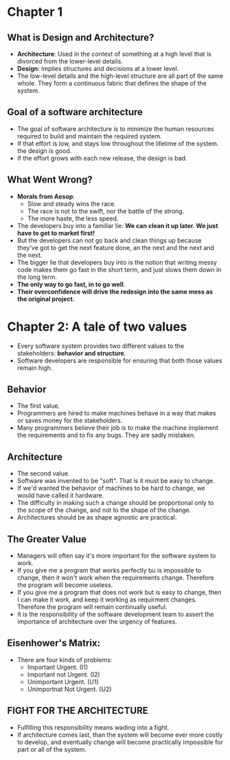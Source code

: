 # Chapter 1

## What is Design and Architecture?
- **Architecture**: Used in the context of something at a high level that is divorced from the lower-level details.
- **Design**: Implies structures and decisions at a lower level.
- The low-level details and the high-level structure are all part of the same whole. They form a continuous fabric that defines the shape of the system.

## Goal of a software architecture
- The goal of software architecture is to minimize the human resources required to build and maintain the required system.
- If that effort is low, and stays low throughout the lifetime of the system. the design is good.
- If the effort grows with each new release, the design is bad.

## What Went Wrong?
- **Morals from Aesop**:
  - Slow and steady wins the race.
  - The race is not to the swift, nor the battle of the strong.
  - The more haste, the less speed.
- The developers buy into a familiar lie: **We can clean it up later. We just have to get to market first!**
- But the developers can not go back and clean things up because they've got to get the next feature done, an the next and the next and the next.
- The bigger lie that developers buy into is the notion that writing messy code makes them go fast in the short term, and just slows them down in the long term.
- **The only way to go fast, in to go well**.
- **Their overconfidence will drive the redesign into the same mess as the original project.**


# Chapter 2: A tale of two values
- Every software system provides two different values to the stakeholders: **behavior and structure**.
- Software developers are responsible for ensuring that both those values remain high.

## Behavior
- The first value.
- Programmers are hired to make machines behave in a way that makes or saves money for the stakeholders.
- Many programmers believe their job is to make the machine implement the requirements and to fix any bugs. They are sadly mistaken.

## Architecture
- The second value.
- Software was invented to be "soft". That is it must be easy to change.
- If we'd wanted the behavior of machines to be hard to change, we would have called it hardware.
- The difficulty in making such a change should be proportional only to the scope of the change, and not to the shape of the change.
- Architectures should be as shape agnostic are practical.

## The Greater Value
- Managers will often say it's more important for the software system to work.
- If you give me a program that works perfectly bu is impossible to change, then it won't work when the requirements change. Therefore the program will become useless.
- If you give me a program that does not work but is easy to change, then I can make it work, and keep it working as requirment changes. Therefore the program will remain continually useful.
- It is the responsibility of the software development team to assert the importance of architecture over the urgency of features.

## Eisenhower's Matrix:
- There are four kinds of problems: 
  - Important Urgent. (I1)
  - Important not Urgent. (I2)
  - Unimportant Urgent. (U1)
  - Unimportnat Not Urgent. (U2) 
  
## FIGHT FOR THE ARCHITECTURE  
- Fulfilling this responsibility means wading into a fight.
- If architecture comes last, than the system will become ever more costly to develop, and eventually change will become practically impossible for part or all of the system.